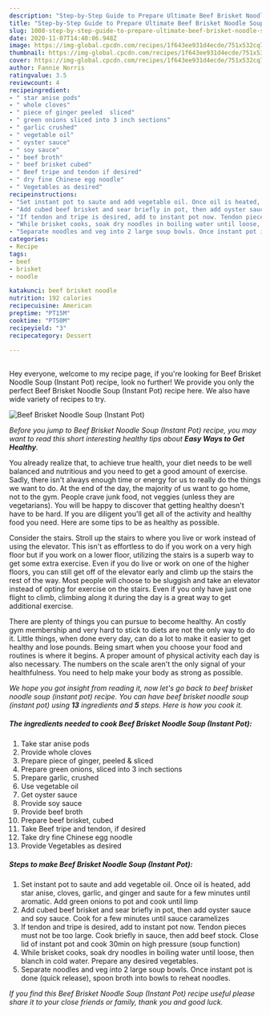 ```yaml
---
description: "Step-by-Step Guide to Prepare Ultimate Beef Brisket Noodle Soup (Instant Pot)"
title: "Step-by-Step Guide to Prepare Ultimate Beef Brisket Noodle Soup (Instant Pot)"
slug: 1008-step-by-step-guide-to-prepare-ultimate-beef-brisket-noodle-soup-instant-pot
date: 2020-11-07T14:40:06.948Z
image: https://img-global.cpcdn.com/recipes/1f643ee931d4ecde/751x532cq70/beef-brisket-noodle-soup-instant-pot-recipe-main-photo.jpg
thumbnail: https://img-global.cpcdn.com/recipes/1f643ee931d4ecde/751x532cq70/beef-brisket-noodle-soup-instant-pot-recipe-main-photo.jpg
cover: https://img-global.cpcdn.com/recipes/1f643ee931d4ecde/751x532cq70/beef-brisket-noodle-soup-instant-pot-recipe-main-photo.jpg
author: Fannie Norris
ratingvalue: 3.5
reviewcount: 4
recipeingredient:
- " star anise pods"
- " whole cloves"
- " piece of ginger peeled  sliced"
- " green onions sliced into 3 inch sections"
- " garlic crushed"
- " vegetable oil"
- " oyster sauce"
- " soy sauce"
- " beef broth"
- " beef brisket cubed"
- " Beef tripe and tendon if desired"
- " dry fine Chinese egg noodle"
- " Vegetables as desired"
recipeinstructions:
- "Set instant pot to saute and add vegetable oil. Once oil is heated, add star anise, cloves, garlic, and ginger and saute for a few minutes until aromatic. Add green onions to pot and cook until limp"
- "Add cubed beef brisket and sear briefly in pot, then add oyster sauce and soy sauce. Cook for a few minutes until sauce caramelizes"
- "If tendon and tripe is desired, add to instant pot now. Tendon pieces must not be too large. Cook briefly in sauce, then add beef stock. Close lid of instant pot and cook 30min on high pressure (soup function)"
- "While brisket cooks, soak dry noodles in boiling water until loose, then blanch in cold water. Prepare any desired vegetables."
- "Separate noodles and veg into 2 large soup bowls. Once instant pot is done (quick release), spoon broth into bowls to reheat noodles."
categories:
- Recipe
tags:
- beef
- brisket
- noodle

katakunci: beef brisket noodle 
nutrition: 192 calories
recipecuisine: American
preptime: "PT15M"
cooktime: "PT50M"
recipeyield: "3"
recipecategory: Dessert

---
```

<br>
Hey everyone, welcome to my recipe page, if you're looking for Beef Brisket Noodle Soup (Instant Pot) recipe, look no further! We provide you only the perfect Beef Brisket Noodle Soup (Instant Pot) recipe here. We also have wide variety of recipes to try.
<br>


![Beef Brisket Noodle Soup (Instant Pot)](https://img-global.cpcdn.com/recipes/1f643ee931d4ecde/751x532cq70/beef-brisket-noodle-soup-instant-pot-recipe-main-photo.jpg)

<i>Before you jump to Beef Brisket Noodle Soup (Instant Pot) recipe, you may want to read this short interesting healthy tips about <strong>Easy Ways to Get Healthy</strong>.</i>

You already realize that, to achieve true health, your diet needs to be well balanced and nutritious and you need to get a good amount of exercise. Sadly, there isn't always enough time or energy for us to really do the things we want to do. At the end of the day, the majority of us want to go home, not to the gym. People crave junk food, not veggies (unless they are vegetarians). You will be happy to discover that getting healthy doesn't have to be hard. If you are diligent you'll get all of the activity and healthy food you need. Here are some tips to be as healthy as possible.

Consider the stairs. Stroll up the stairs to where you live or work instead of using the elevator. This isn't as effortless to do if you work on a very high floor but if you work on a lower floor, utilizing the stairs is a superb way to get some extra exercise. Even if you do live or work on one of the higher floors, you can still get off of the elevator early and climb up the stairs the rest of the way. Most people will choose to be sluggish and take an elevator instead of opting for exercise on the stairs. Even if you only have just one flight to climb, climbing along it during the day is a great way to get additional exercise. 

There are plenty of things you can pursue to become healthy. An costly gym membership and very hard to stick to diets are not the only way to do it. Little things, when done every day, can do a lot to make it easier to get healthy and lose pounds. Being smart when you choose your food and routines is where it begins. A proper amount of physical activity each day is also necessary. The numbers on the scale aren't the only signal of your healthfulness. You need to help make your body as strong as possible. 


<i>We hope you got insight from reading it, now let's go back to beef brisket noodle soup (instant pot) recipe. You can have beef brisket noodle soup (instant pot) using <strong>13</strong> ingredients and <strong>5</strong> steps. Here is how you cook it.
</i>

##### The ingredients needed to cook Beef Brisket Noodle Soup (Instant Pot):

1. Take  star anise pods
1. Provide  whole cloves
1. Prepare  piece of ginger, peeled &amp; sliced
1. Prepare  green onions, sliced into 3 inch sections
1. Prepare  garlic, crushed
1. Use  vegetable oil
1. Get  oyster sauce
1. Provide  soy sauce
1. Provide  beef broth
1. Prepare  beef brisket, cubed
1. Take  Beef tripe and tendon, if desired
1. Take  dry fine Chinese egg noodle
1. Provide  Vegetables as desired


##### Steps to make Beef Brisket Noodle Soup (Instant Pot):

1. Set instant pot to saute and add vegetable oil. Once oil is heated, add star anise, cloves, garlic, and ginger and saute for a few minutes until aromatic. Add green onions to pot and cook until limp
1. Add cubed beef brisket and sear briefly in pot, then add oyster sauce and soy sauce. Cook for a few minutes until sauce caramelizes
1. If tendon and tripe is desired, add to instant pot now. Tendon pieces must not be too large. Cook briefly in sauce, then add beef stock. Close lid of instant pot and cook 30min on high pressure (soup function)
1. While brisket cooks, soak dry noodles in boiling water until loose, then blanch in cold water. Prepare any desired vegetables.
1. Separate noodles and veg into 2 large soup bowls. Once instant pot is done (quick release), spoon broth into bowls to reheat noodles.


<i>If you find this Beef Brisket Noodle Soup (Instant Pot) recipe useful please share it to your close friends or family, thank you and good luck.</i>
